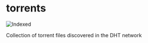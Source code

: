 torrents 
========
![Indexed](https://img.shields.io/badge/indexed-116178-blue)

Collection of torrent files discovered in the DHT network
